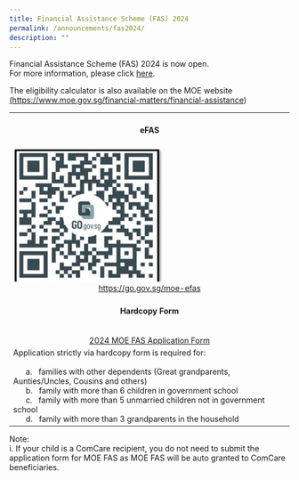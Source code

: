 ```yaml
---
title: Financial Assistance Scheme (FAS) 2024
permalink: /announcements/fas2024/
description: ""
---
```

Financial Assistance Scheme (FAS) 2024 is now open. <br>For more information, please click <a href="https://drive.google.com/file/d/1i2NWXWBG_3YvJvb1jNNNbm_lDdxPUp3J/view?usp=sharing" target="_blank" rel="noopener">here</a>.

The eligibility calculator is also available on the MOE website 
<a href="https://www.moe.gov.sg/financial-matters/financial-assistance" target="_blank" rel="noopener">(https://www.moe.gov.sg/financial-matters/financial-assistance​)</a>

<table>
	<tbody>
		<tr>
			<td><center><h4>eFAS</h4></center>
			</td>
		</tr>
		<tr>
			<td><img style="width:270px;height:240px;" src="/images/Annoucement/FAS 2024/qrcode.jpg">
				<center><a href="https://go.gov.sg/moe-efas" target="_blank" rel="noopener">https://go.gov.sg/moe-efas</a></center>
			</td>
		</tr>
		<tr>
			<td><center><h4>Hardcopy Form</h4><br>
				<a href="https://drive.google.com/file/d/1y-BOp_c9-qOxPzBv4rqPew7muIyYraV5/view?usp=sharing" target="_blank" rel="noopener">2024 MOE FAS Application Form</a></center>
			</td>
		</tr>
		<tr>
			<td>Application strictly via hardcopy form is required for:<br><br>
&nbsp;&nbsp;&nbsp;&nbsp;&nbsp;&nbsp;a. &nbsp;&nbsp;families with other dependents (Great grandparents, Aunties/Uncles, Cousins and others)<br>&nbsp;&nbsp;&nbsp;&nbsp;&nbsp;&nbsp;b.&nbsp;&nbsp;&nbsp;family with more than 6 children in government school<br>&nbsp;&nbsp;&nbsp;&nbsp;&nbsp;&nbsp;c.&nbsp;&nbsp;&nbsp;family with more than 5 unmarried children not in government school<br>&nbsp;&nbsp;&nbsp;&nbsp;&nbsp;&nbsp;d.&nbsp;&nbsp;&nbsp;family with more than 3 grandparents in the household
			</td>
		</tr>
	</tbody>
	</table>
	<p>Note:<br>
	i.	If your child is a ComCare recipient, you do not need to submit the application form for MOE FAS as MOE FAS will be auto granted to ComCare beneficiaries.</p>